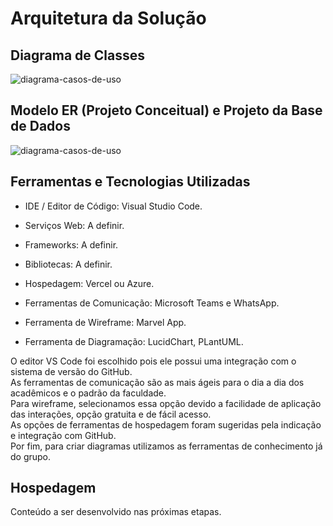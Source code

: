 # Arquitetura da Solução

## Diagrama de Classes

<img align="center" alt="diagrama-casos-de-uso" src="https://github.com/ICEI-PUC-Minas-PMV-ADS/pmv-ads-2025-1-e2-proj-int-t8-armario-42/blob/docs/docs/img/diagrama-de-classes.jpg">

## Modelo ER (Projeto Conceitual) e Projeto da Base de Dados

<img align="center" alt="diagrama-casos-de-uso" src="https://github.com/ICEI-PUC-Minas-PMV-ADS/pmv-ads-2025-1-e2-proj-int-t8-armario-42/blob/docs/docs/img/diagrama-er.png">

## Ferramentas e Tecnologias Utilizadas

- IDE / Editor de Código: Visual Studio Code. 
- Serviços Web: A definir.
- Frameworks: A definir.
- Bibliotecas: A definir.
- Hospedagem: Vercel ou Azure.

- Ferramentas de Comunicação: Microsoft Teams e WhatsApp. 
- Ferramenta de Wireframe: Marvel App. 
- Ferramenta de Diagramação: LucidChart, PLantUML.

O editor VS Code foi escolhido pois ele possui uma integração com o sistema de versão do GitHub. <br/>
As ferramentas de comunicação são as mais ágeis para o dia a dia dos acadêmicos e o padrão da faculdade. <br/>
Para wireframe, selecionamos essa opção devido a facilidade de aplicação das interações, opção gratuita e de fácil acesso. <br/>
As opções de ferramentas de hospedagem foram sugeridas pela indicação e integração com GitHub. <br/>
Por fim, para criar diagramas utilizamos as ferramentas de conhecimento já do grupo. <br/>

## Hospedagem

Conteúdo a ser desenvolvido nas próximas etapas.
